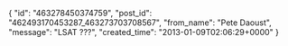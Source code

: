  {
   "id": "463278450374759",
   "post_id": "462493170453287_463273703708567",
   "from_name": "Pete Daoust",
   "message": "LSAT ???",
   "created_time": "2013-01-09T02:06:29+0000"
 }
